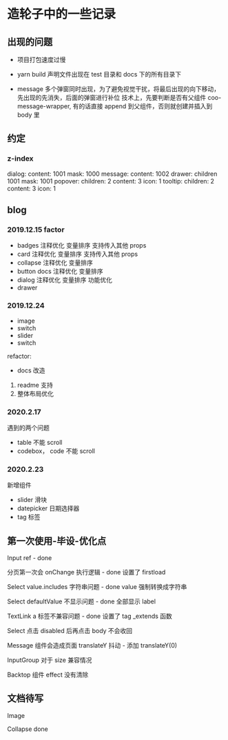 # 造轮子中的一些记录

## 出现的问题

- 项目打包速度过慢
- yarn build 声明文件出现在 test 目录和 docs 下的所有目录下

- message
  多个弹窗同时出现，为了避免视觉干扰，将最后出现的向下移动，先出现的先消失，后面的弹窗进行补位
  技术上，先要判断是否有父组件 coo-message-wrapper, 有的话直接 append 到父组件，否则就创建并插入到 body 里

## 约定

### z-index

dialog: content: 1001 mask: 1000
message: content: 1002
drawer: children 1001 mask: 1001
popover: children: 2 content: 3 icon: 1
tooltip: children: 2 content: 3 icon: 1

## blog

### 2019.12.15 factor

- badges 注释优化 变量排序 支持传入其他 props
- card 注释优化 变量排序 支持传入其他 props
- collapse 注释优化 变量排序
- button docs 注释优化 变量排序
- dialog 注释优化 变量排序 功能优化
- drawer

### 2019.12.24

- image
- switch
- slider
- switch

refactor:

- docs 改造

1. readme 支持
2. 整体布局优化

### 2020.2.17

遇到的两个问题

- table 不能 scroll
- codebox， code 不能 scroll

### 2020.2.23

新增组件

- slider 滑块
- datepicker 日期选择器
- tag 标签

## 第一次使用-毕设-优化点

Input ref - done

分页第一次会 onChange 执行逻辑 - done 设置了 firstload

Select value.includes 字符串问题 - done value 强制转换成字符串

Select defaultValue 不显示问题 - done 全部显示 label

TextLink a 标签不兼容问题 - done 设置了 tag \_extends 函数

Select 点击 disabled 后再点击 body 不会收回

Message 组件会造成页面 translateY 抖动 - 添加 translateY(0)

InputGroup 对于 size 兼容情况

Backtop 组件 effect 没有清除

## 文档待写

Image

Collapse done
